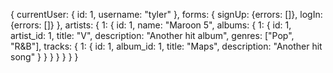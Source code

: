 {
  currentUser: {
    id: 1,
    username: "tyler"
  },
  forms: {
    signUp: {errors: []},
    logIn: {errors: []}
  },
  artists: {
    1: {
      id: 1,
      name: "Maroon 5",
      albums: {
        1: {
          id: 1,
          artist_id: 1,
          title: "V",
          description: "Another hit album",
          genres: ["Pop", "R&B"],
          tracks: {
            1: {
              id: 1,
              album_id: 1,
              title: "Maps",
              description: "Another hit song"
            }
          }
        }
      }
    }
  }
}
